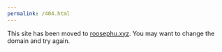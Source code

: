 ```yaml
---
permalink: /404.html
---
```


This site has been moved to [roosephu.xyz](roosephu.xyz). You may want to change the domain and try again. 
